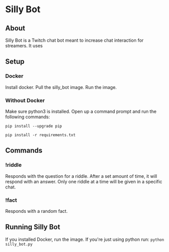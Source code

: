# Silly Bot

## About
Silly Bot is a Twitch chat bot meant to increase chat interaction for streamers. It uses 

## Setup

### Docker
Install docker. Pull the silly_bot image. Run the image.
### Without Docker
Make sure python3 is installed.
Open up a command prompt and run the following commands:

`pip install --upgrade pip`

`pip install -r requirements.txt`

## Commands
### !riddle 
Responds with the question for a riddle. After a set amount of time, it will respond with an answer. Only one riddle at a time will be given in a specific chat.

### !fact
Responds with a random fact.

## Running Silly Bot
If you installed Docker, run the image. If you're just using python run:  `python silly_bot.py`

